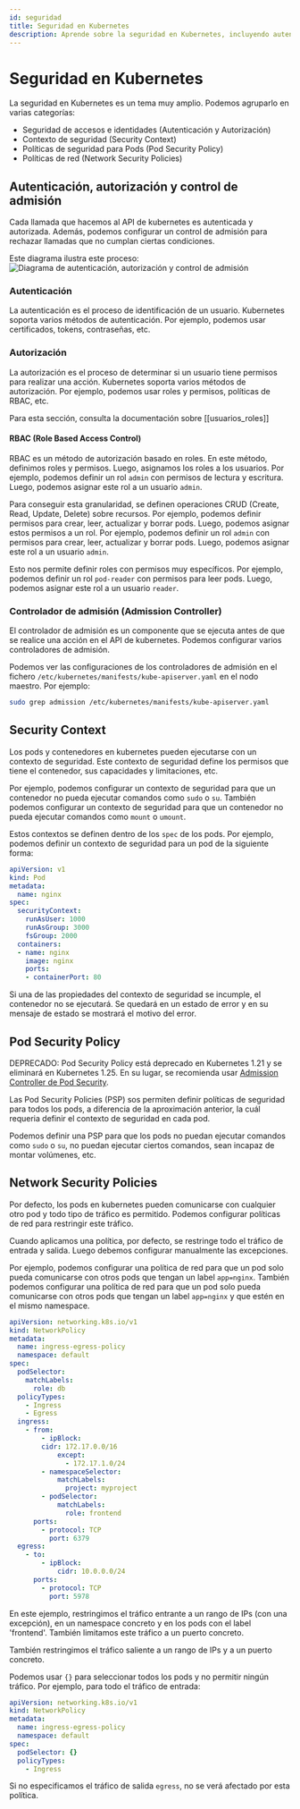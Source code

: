 ```yaml
---
id: seguridad
title: Seguridad en Kubernetes
description: Aprende sobre la seguridad en Kubernetes, incluyendo autenticación, autorización, y políticas de red.
---
```


# Seguridad en Kubernetes

La seguridad en Kubernetes es un tema muy amplio. Podemos agruparlo en varias categorías:
* Seguridad de accesos e identidades (Autenticación y Autorización)
* Contexto de seguridad (Security Context)
* Políticas de seguridad para Pods (Pod Security Policy)
* Políticas de red (Network Security Policies)

## Autenticación, autorización y control de admisión
Cada llamada que hacemos al API de kubernetes es autenticada y autorizada. Además, podemos configurar un control de admisión para rechazar llamadas que no cumplan ciertas condiciones.

Este diagrama ilustra este proceso:
![Diagrama de autenticación, autorización y control de admisión](https://kubernetes.io/images/docs/admin/access-control-overview.svg)

### Autenticación
La autenticación es el proceso de identificación de un usuario. Kubernetes soporta varios métodos de autenticación. Por ejemplo, podemos usar certificados, tokens, contraseñas, etc.

### Autorización
La autorización es el proceso de determinar si un usuario tiene permisos para realizar una acción. Kubernetes soporta varios métodos de autorización. Por ejemplo, podemos usar roles y permisos, políticas de RBAC, etc.

Para esta sección, consulta la documentación sobre [[usuarios_roles]] 

#### RBAC (Role Based Access Control)
RBAC es un método de autorización basado en roles. En este método, definimos roles y permisos. Luego, asignamos los roles a los usuarios. Por ejemplo, podemos definir un rol `admin` con permisos de lectura y escritura. Luego, podemos asignar este rol a un usuario `admin`.

Para conseguir esta granularidad, se definen operaciones CRUD (Create, Read, Update, Delete) sobre recursos. Por ejemplo, podemos definir permisos para crear, leer, actualizar y borrar pods. Luego, podemos asignar estos permisos a un rol. Por ejemplo, podemos definir un rol `admin` con permisos para crear, leer, actualizar y borrar pods. Luego, podemos asignar este rol a un usuario `admin`.

Esto nos permite definir roles con permisos muy específicos. Por ejemplo, podemos definir un rol `pod-reader` con permisos para leer pods. Luego, podemos asignar este rol a un usuario `reader`.

### Controlador de admisión (Admission Controller)
El controlador de admisión es un componente que se ejecuta antes de que se realice una acción en el API de kubernetes. Podemos configurar varios controladores de admisión. 

Podemos ver las configuraciones de los controladores de admisión en el fichero `/etc/kubernetes/manifests/kube-apiserver.yaml` en el nodo maestro. Por ejemplo:
```bash
sudo grep admission /etc/kubernetes/manifests/kube-apiserver.yaml
```

## Security Context
Los pods y contenedores en kubernetes pueden ejecutarse con un contexto de seguridad. Este contexto de seguridad define los permisos que tiene el contenedor, sus capacidades y limitaciones, etc.

Por ejemplo, podemos configurar un contexto de seguridad para que un contenedor no pueda ejecutar comandos como `sudo` o `su`. También podemos configurar un contexto de seguridad para que un contenedor no pueda ejecutar comandos como `mount` o `umount`.

Estos contextos se definen dentro de los `spec` de los pods. Por ejemplo, podemos definir un contexto de seguridad para un pod de la siguiente forma:
```yaml
apiVersion: v1
kind: Pod
metadata:
  name: nginx
spec:
  securityContext:
	runAsUser: 1000
	runAsGroup: 3000
	fsGroup: 2000
  containers:
  - name: nginx
	image: nginx
	ports:
	- containerPort: 80
```

Si una de las propiedades del contexto de seguridad se incumple, el contenedor no se ejecutará. Se quedará en un estado de error y en su mensaje de estado se mostrará el motivo del error.


## Pod Security Policy
DEPRECADO: Pod Security Policy está deprecado en Kubernetes 1.21 y se eliminará en Kubernetes 1.25. En su lugar, se recomienda usar [Admission Controller de Pod Security](https://kubernetes.io/docs/concepts/security/pod-security-admission/).

Las Pod Security Policies (PSP) sos permiten definir políticas de seguridad para todos los pods, a diferencia de la aproximación anterior, la cuál requeria definir el contexto de seguridad en cada pod.

Podemos definir una PSP para que los pods no puedan ejecutar comandos como `sudo` o `su`, no puedan ejecutar ciertos comandos, sean incapaz de montar volúmenes, etc.

## Network Security Policies
Por defecto, los pods en kubernetes pueden comunicarse con cualquier otro pod y todo tipo de tráfico es permitido. Podemos configurar políticas de red para restringir este tráfico.

Cuando aplicamos una política, por defecto, se restringe todo el tráfico de entrada y salida. Luego debemos configurar manualmente las excepciones.

Por ejemplo, podemos configurar una política de red para que un pod solo pueda comunicarse con otros pods que tengan un label `app=nginx`. También podemos configurar una política de red para que un pod solo pueda comunicarse con otros pods que tengan un label `app=nginx` y que estén en el mismo namespace.

```yaml
apiVersion: networking.k8s.io/v1
kind: NetworkPolicy
metadata:
  name: ingress-egress-policy
  namespace: default
spec:
  podSelector:
    matchLabels:
      role: db
  policyTypes:
    - Ingress
    - Egress
  ingress:
    - from:
        - ipBlock:
        cidr: 172.17.0.0/16
            except:
              - 172.17.1.0/24
        - namespaceSelector:
            matchLabels:
              project: myproject
        - podSelector:
            matchLabels:
              role: frontend
      ports:
        - protocol: TCP
          port: 6379
  egress:
    - to:
        - ipBlock:
            cidr: 10.0.0.0/24
      ports:
        - protocol: TCP
          port: 5978
```
En este ejemplo, restringimos el tráfico entrante a un rango de IPs (con una excepción), en un namespace concreto y en los pods con el label 'frontend'. También limitamos este tráfico a un puerto concreto.

También restringimos el tráfico saliente a un rango de IPs y a un puerto concreto.

Podemos usar `{}` para seleccionar todos los pods y no permitir ningún tráfico. Por ejemplo, para todo el tráfico de entrada:
```yaml
apiVersion: networking.k8s.io/v1
kind: NetworkPolicy
metadata:
  name: ingress-egress-policy
  namespace: default
spec:
  podSelector: {}
  policyTypes:
	- Ingress
```
Si no especificamos el tráfico de salida `egress`, no se verá afectado por esta política.